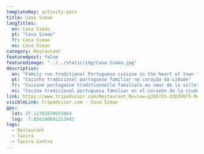 ```yaml
---
templateKey: activity-post
title: Casa Simao
langTitles:
  en: Casa Simao
  pt: "Casa Simao"
  fr: Casa Simao
  es: Casa Simao
category: Restaurant 
featuredpost: false
featuredimage: "../../static/img/Casa Simao.jpg"
description: 
  en: "Family run traditional Portuguese cuisine in the heart of town "
  pt: "Cozinha tradicional portuguesa familiar no coração da cidade"
  fr: "Cuisine portugaise traditionnelle familiale au cœur de la ville"
  es: "Cocina tradicional portuguesa familiar en el corazón de la ciudad."
link: https://www.tripadvisor.com/Restaurant_Review-g285715-d2639575-Reviews-Casa_Simao-Tavira_Faro_District_Algarve.html
visibleLink: tripadvisor.com - Casa Simao
gps:
  lat: 37.12781670655869
  lng: -7.650296691213442
tags:
  - Restaurant
  - Tavira
  - Tavira Centre
---
```


